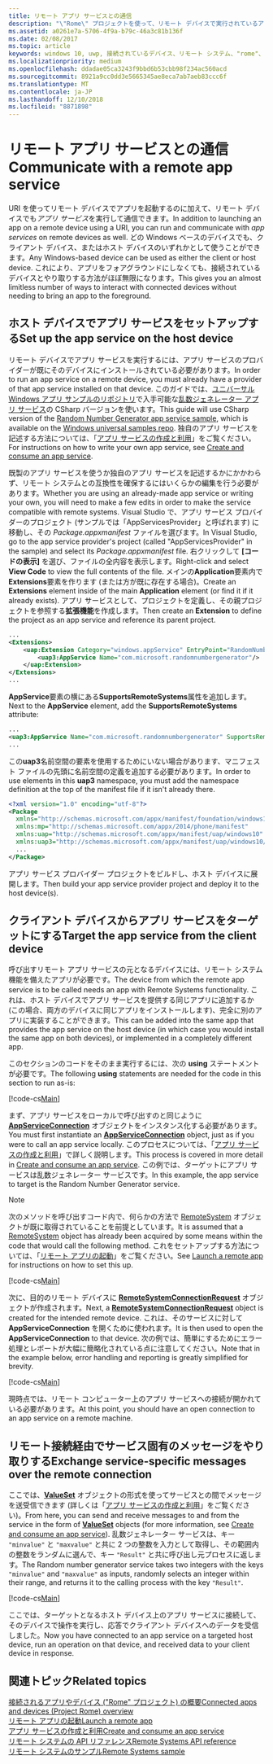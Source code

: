 ```yaml
---
title: リモート アプリ サービスとの通信
description: "\"Rome\" プロジェクトを使って、リモート デバイスで実行されているアプリ サービスとメッセージをやり取りします。"
ms.assetid: a0261e7a-5706-4f9a-b79c-46a3c81b136f
ms.date: 02/08/2017
ms.topic: article
keywords: windows 10, uwp, 接続されているデバイス、リモート システム、"rome"、"rome"プロジェクト、バック グラウンド タスク、アプリ サービス
ms.localizationpriority: medium
ms.openlocfilehash: ddadae05ca3243f9bbd6b53cbb98f234ac560acd
ms.sourcegitcommit: 8921a9cc0dd3e5665345ae8eca7ab7aeb83ccc6f
ms.translationtype: MT
ms.contentlocale: ja-JP
ms.lasthandoff: 12/10/2018
ms.locfileid: "8871898"
---
```

# <a name="communicate-with-a-remote-app-service"></a><span data-ttu-id="0ae06-104">リモート アプリ サービスとの通信</span><span class="sxs-lookup"><span data-stu-id="0ae06-104">Communicate with a remote app service</span></span>

<span data-ttu-id="0ae06-105">URI を使ってリモート デバイスでアプリを起動するのに加えて、リモート デバイスでも*アプリ サービス*を実行して通信できます。</span><span class="sxs-lookup"><span data-stu-id="0ae06-105">In addition to launching an app on a remote device using a URI, you can run and communicate with *app services* on remote devices as well.</span></span> <span data-ttu-id="0ae06-106">どの Windows ベースのデバイスでも、クライアント デバイス、またはホスト デバイスのいずれかとして使うことができます。</span><span class="sxs-lookup"><span data-stu-id="0ae06-106">Any Windows-based device can be used as either the client or host device.</span></span> <span data-ttu-id="0ae06-107">これにより、アプリをフォアグラウンドにしなくても、接続されているデバイスとやり取りする方法がほぼ無限になります。</span><span class="sxs-lookup"><span data-stu-id="0ae06-107">This gives you an almost limitless number of ways to interact with connected devices without needing to bring an app to the foreground.</span></span>

## <a name="set-up-the-app-service-on-the-host-device"></a><span data-ttu-id="0ae06-108">ホスト デバイスでアプリ サービスをセットアップする</span><span class="sxs-lookup"><span data-stu-id="0ae06-108">Set up the app service on the host device</span></span>
<span data-ttu-id="0ae06-109">リモート デバイスでアプリ サービスを実行するには、アプリ サービスのプロバイダーが既にそのデバイスにインストールされている必要があります。</span><span class="sxs-lookup"><span data-stu-id="0ae06-109">In order to run an app service on a remote device, you must already have a provider of that app service installed on that device.</span></span> <span data-ttu-id="0ae06-110">このガイドでは、[ユニバーサル Windows アプリ サンプルのリポジトリ](https://github.com/Microsoft/Windows-universal-samples/tree/master/Samples/AppServices)で入手可能な[乱数ジェネレーター アプリ サービス](https://github.com/Microsoft/Windows-universal-samples/tree/master/Samples/AppServices)の CSharp バージョンを使います。</span><span class="sxs-lookup"><span data-stu-id="0ae06-110">This guide will use CSharp version of the [Random Number Generator app service sample](https://github.com/Microsoft/Windows-universal-samples/tree/master/Samples/AppServices), which is available on the [Windows universal samples repo](https://github.com/Microsoft/Windows-universal-samples/tree/master/Samples/AppServices).</span></span> <span data-ttu-id="0ae06-111">独自のアプリ サービスを記述する方法については、「[アプリ サービスの作成と利用](how-to-create-and-consume-an-app-service.md)」をご覧ください。</span><span class="sxs-lookup"><span data-stu-id="0ae06-111">For instructions on how to write your own app service, see [Create and consume an app service](how-to-create-and-consume-an-app-service.md).</span></span>

<span data-ttu-id="0ae06-112">既製のアプリ サービスを使うか独自のアプリ サービスを記述するかにかかわらず、リモート システムとの互換性を確保するにはいくらかの編集を行う必要があります。</span><span class="sxs-lookup"><span data-stu-id="0ae06-112">Whether you are using an already-made app service or writing your own, you will need to make a few edits in order to make the service compatible with remote systems.</span></span> <span data-ttu-id="0ae06-113">Visual Studio で、アプリ サービス プロバイダーのプロジェクト (サンプルでは「AppServicesProvider」と呼ばれます) に移動し、その _Package.appxmanifest_ ファイルを選びます。</span><span class="sxs-lookup"><span data-stu-id="0ae06-113">In Visual Studio, go to the app service provider's project (called "AppServicesProvider" in the sample) and select its _Package.appxmanifest_ file.</span></span> <span data-ttu-id="0ae06-114">右クリックして **[コードの表示]** を選び、ファイルの全内容を表示します。</span><span class="sxs-lookup"><span data-stu-id="0ae06-114">Right-click and select **View Code** to view the full contents of the file.</span></span> <span data-ttu-id="0ae06-115">メインの**Application**要素内で**Extensions**要素を作ります (または方が既に存在する場合)。</span><span class="sxs-lookup"><span data-stu-id="0ae06-115">Create an **Extensions** element inside of the main **Application** element (or find it if it already exists).</span></span> <span data-ttu-id="0ae06-116">アプリ サービスとして、プロジェクトを定義し、その親プロジェクトを参照する**拡張機能**を作成します。</span><span class="sxs-lookup"><span data-stu-id="0ae06-116">Then create an **Extension** to define the project as an app service and reference its parent project.</span></span>

``` xml
...
<Extensions>
    <uap:Extension Category="windows.appService" EntryPoint="RandomNumberService.RandomNumberGeneratorTask">
        <uap3:AppService Name="com.microsoft.randomnumbergenerator"/>
    </uap:Extension>
</Extensions>
...
```

<span data-ttu-id="0ae06-117">**AppService**要素の横にある**SupportsRemoteSystems**属性を追加します。</span><span class="sxs-lookup"><span data-stu-id="0ae06-117">Next to the **AppService** element, add the **SupportsRemoteSystems** attribute:</span></span>

``` xml
...
<uap3:AppService Name="com.microsoft.randomnumbergenerator" SupportsRemoteSystems="true"/>
...
```

<span data-ttu-id="0ae06-118">この**uap3**名前空間の要素を使用するためにいない場合があります、マニフェスト ファイルの先頭に名前空間の定義を追加する必要があります。</span><span class="sxs-lookup"><span data-stu-id="0ae06-118">In order to use elements in this **uap3** namespace, you must add the namespace definition at the top of the manifest file if it isn't already there.</span></span>

```xml
<?xml version="1.0" encoding="utf-8"?>
<Package
  xmlns="http://schemas.microsoft.com/appx/manifest/foundation/windows10"
  xmlns:mp="http://schemas.microsoft.com/appx/2014/phone/manifest"
  xmlns:uap="http://schemas.microsoft.com/appx/manifest/uap/windows10"
  xmlns:uap3="http://schemas.microsoft.com/appx/manifest/uap/windows10/3">
  ...
</Package>
```

<span data-ttu-id="0ae06-119">アプリ サービス プロバイダー プロジェクトをビルドし、ホスト デバイスに展開します。</span><span class="sxs-lookup"><span data-stu-id="0ae06-119">Then build your app service provider project and deploy it to the host device(s).</span></span>

## <a name="target-the-app-service-from-the-client-device"></a><span data-ttu-id="0ae06-120">クライアント デバイスからアプリ サービスをターゲットにする</span><span class="sxs-lookup"><span data-stu-id="0ae06-120">Target the app service from the client device</span></span>
<span data-ttu-id="0ae06-121">呼び出すリモート アプリ サービスの元となるデバイスには、リモート システム機能を備えたアプリが必要です。</span><span class="sxs-lookup"><span data-stu-id="0ae06-121">The device from which the remote app service is to be called needs an app with Remote Systems functionality.</span></span> <span data-ttu-id="0ae06-122">これは、ホスト デバイスでアプリ サービスを提供する同じアプリに追加するか (この場合、両方のデバイスに同じアプリをインストールします)、完全に別のアプリに実装することができます。</span><span class="sxs-lookup"><span data-stu-id="0ae06-122">This can be added into the same app that provides the app service on the host device (in which case you would install the same app on both devices), or implemented in a completely different app.</span></span>

<span data-ttu-id="0ae06-123">このセクションのコードをそのまま実行するには、次の **using** ステートメントが必要です。</span><span class="sxs-lookup"><span data-stu-id="0ae06-123">The following **using** statements are needed for the code in this section to run as-is:</span></span>

[!code-cs[Main](./code/RemoteAppService/MainPage.xaml.cs#SnippetUsings)]


<span data-ttu-id="0ae06-124">まず、アプリ サービスをローカルで呼び出すのと同じように [**AppServiceConnection**](https://msdn.microsoft.com/library/windows/apps/Windows.ApplicationModel.AppService.AppServiceConnection) オブジェクトをインスタンス化する必要があります。</span><span class="sxs-lookup"><span data-stu-id="0ae06-124">You must first instantiate an [**AppServiceConnection**](https://msdn.microsoft.com/library/windows/apps/Windows.ApplicationModel.AppService.AppServiceConnection) object, just as if you were to call an app service locally.</span></span> <span data-ttu-id="0ae06-125">このプロセスについては、「[アプリ サービスの作成と利用](how-to-create-and-consume-an-app-service.md)」で詳しく説明します。</span><span class="sxs-lookup"><span data-stu-id="0ae06-125">This process is covered in more detail in [Create and consume an app service](how-to-create-and-consume-an-app-service.md).</span></span> <span data-ttu-id="0ae06-126">この例では、ターゲットにアプリ サービスは乱数ジェネレーター サービスです。</span><span class="sxs-lookup"><span data-stu-id="0ae06-126">In this example, the app service to target is the Random Number Generator service.</span></span>

> [!NOTE]
> <span data-ttu-id="0ae06-127">次のメソッドを呼び出すコード内で、何らかの方法で [RemoteSystem](https://msdn.microsoft.com/library/windows/apps/Windows.System.RemoteSystems.RemoteSystem) オブジェクトが既に取得されていることを前提としています。</span><span class="sxs-lookup"><span data-stu-id="0ae06-127">It is assumed that a [RemoteSystem](https://msdn.microsoft.com/library/windows/apps/Windows.System.RemoteSystems.RemoteSystem) object has already been acquired by some means within the code that would call the following method.</span></span> <span data-ttu-id="0ae06-128">これをセットアップする方法については、「[リモート アプリの起動](launch-a-remote-app.md)」をご覧ください。</span><span class="sxs-lookup"><span data-stu-id="0ae06-128">See [Launch a remote app](launch-a-remote-app.md) for instructions on how to set this up.</span></span>

[!code-cs[Main](./code/RemoteAppService/MainPage.xaml.cs#SnippetAppService)]

<span data-ttu-id="0ae06-129">次に、目的のリモート デバイスに [**RemoteSystemConnectionRequest**](https://msdn.microsoft.com/library/windows/apps/Windows.System.RemoteSystems.RemoteSystemConnectionRequest) オブジェクトが作成されます。</span><span class="sxs-lookup"><span data-stu-id="0ae06-129">Next, a [**RemoteSystemConnectionRequest**](https://msdn.microsoft.com/library/windows/apps/Windows.System.RemoteSystems.RemoteSystemConnectionRequest) object is created for the intended remote device.</span></span> <span data-ttu-id="0ae06-130">これは、そのサービスに対して **AppServiceConnection** を開くために使われます。</span><span class="sxs-lookup"><span data-stu-id="0ae06-130">It is then used to open the **AppServiceConnection** to that device.</span></span> <span data-ttu-id="0ae06-131">次の例では、簡単にするためにエラー処理とレポートが大幅に簡略化されている点に注意してください。</span><span class="sxs-lookup"><span data-stu-id="0ae06-131">Note that in the example below, error handling and reporting is greatly simplified for brevity.</span></span>

[!code-cs[Main](./code/RemoteAppService/MainPage.xaml.cs#SnippetRemoteConnection)]

<span data-ttu-id="0ae06-132">現時点では、リモート コンピューター上のアプリ サービスへの接続が開かれている必要があります。</span><span class="sxs-lookup"><span data-stu-id="0ae06-132">At this point, you should have an open connection to an app service on a remote machine.</span></span>

## <a name="exchange-service-specific-messages-over-the-remote-connection"></a><span data-ttu-id="0ae06-133">リモート接続経由でサービス固有のメッセージをやり取りする</span><span class="sxs-lookup"><span data-stu-id="0ae06-133">Exchange service-specific messages over the remote connection</span></span>

<span data-ttu-id="0ae06-134">ここでは、[**ValueSet**](https://msdn.microsoft.com/library/windows/apps/windows.foundation.collections.valueset) オブジェクトの形式を使ってサービスとの間でメッセージを送受信できます (詳しくは「[アプリ サービスの作成と利用](how-to-create-and-consume-an-app-service.md)」をご覧ください)。</span><span class="sxs-lookup"><span data-stu-id="0ae06-134">From here, you can send and receive messages to and from the service in the form of [**ValueSet**](https://msdn.microsoft.com/library/windows/apps/windows.foundation.collections.valueset) objects (for more information, see [Create and consume an app service](how-to-create-and-consume-an-app-service.md)).</span></span> <span data-ttu-id="0ae06-135">乱数ジェネレーター サービスは、キー `"minvalue"` と `"maxvalue"` と共に 2 つの整数を入力として取得し、その範囲内の整数をランダムに選んで、キー `"Result"` と共に呼び出し元プロセスに返します。</span><span class="sxs-lookup"><span data-stu-id="0ae06-135">The Random number generator service takes two integers with the keys `"minvalue"` and `"maxvalue"` as inputs, randomly selects an integer within their range, and returns it to the calling process with the key `"Result"`.</span></span>

[!code-cs[Main](./code/RemoteAppService/MainPage.xaml.cs#SnippetSendMessage)]

<span data-ttu-id="0ae06-136">ここでは、ターゲットとなるホスト デバイス上のアプリ サービスに接続して、そのデバイスで操作を実行し、応答でクライアント デバイスへのデータを受信しました。</span><span class="sxs-lookup"><span data-stu-id="0ae06-136">Now you have connected to an app service on a targeted host device, run an operation on that device, and received data to your client device in response.</span></span>

## <a name="related-topics"></a><span data-ttu-id="0ae06-137">関連トピック</span><span class="sxs-lookup"><span data-stu-id="0ae06-137">Related topics</span></span>

[<span data-ttu-id="0ae06-138">接続されるアプリやデバイス ("Rome" プロジェクト) の概要</span><span class="sxs-lookup"><span data-stu-id="0ae06-138">Connected apps and devices (Project Rome) overview</span></span>](connected-apps-and-devices.md)  
[<span data-ttu-id="0ae06-139">リモート アプリの起動</span><span class="sxs-lookup"><span data-stu-id="0ae06-139">Launch a remote app</span></span>](launch-a-remote-app.md)  
[<span data-ttu-id="0ae06-140">アプリ サービスの作成と利用</span><span class="sxs-lookup"><span data-stu-id="0ae06-140">Create and consume an app service</span></span>](how-to-create-and-consume-an-app-service.md)  
[<span data-ttu-id="0ae06-141">リモート システムの API リファレンス</span><span class="sxs-lookup"><span data-stu-id="0ae06-141">Remote Systems API reference</span></span>](https://msdn.microsoft.com/library/windows/apps/Windows.System.RemoteSystems)  
[<span data-ttu-id="0ae06-142">リモート システムのサンプル</span><span class="sxs-lookup"><span data-stu-id="0ae06-142">Remote Systems sample</span></span>](https://github.com/Microsoft/Windows-universal-samples/tree/dev/Samples/RemoteSystems)
